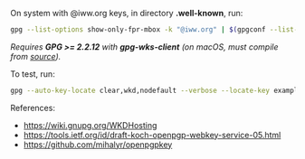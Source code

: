 On system with @iww.org keys, in directory **.well-known**, run:

```sh
gpg --list-options show-only-fpr-mbox -k "@iww.org" | $(gpgconf --list-dirs libexecdir)/gpg-wks-client -v --install-key
```

*Requires **GPG >= 2.2.12** with **gpg-wks-client** (on macOS, must compile from [source](https://gnupg.org/download/index.html)).*

To test, run:

```sh
gpg --auto-key-locate clear,wkd,nodefault --verbose --locate-key example@iww.org
```

References:
- https://wiki.gnupg.org/WKDHosting
- https://tools.ietf.org/id/draft-koch-openpgp-webkey-service-05.html
- https://github.com/mihalyr/openpgpkey
